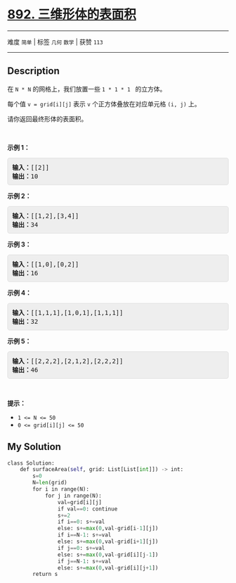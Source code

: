 # [892. 三维形体的表面积](https://leetcode-cn.com/problems/surface-area-of-3d-shapes/)

---

难度 `简单` | 标签 `几何` `数学`  | 获赞 `113`

---

## Description

<style>
section pre{
    background-color: #eee;
    border: 1px solid #ddd;
    padding:10px;
    border-radius: 5px;
}
</style>
<section>
<p>在&nbsp;<code>N&nbsp;*&nbsp;N</code>&nbsp;的网格上，我们放置一些&nbsp;<code>1 * 1 * 1&nbsp;</code>&nbsp;的立方体。</p>
<p>每个值&nbsp;<code>v = grid[i][j]</code>&nbsp;表示&nbsp;<code>v</code>&nbsp;个正方体叠放在对应单元格&nbsp;<code>(i, j)</code>&nbsp;上。</p>
<p>请你返回最终形体的表面积。</p>
<p>&nbsp;</p>
<ul>
</ul>
<p><strong>示例 1：</strong></p>
<pre><strong>输入：</strong>[[2]]
<strong>输出：</strong>10
</pre>
<p><strong>示例 2：</strong></p>
<pre><strong>输入：</strong>[[1,2],[3,4]]
<strong>输出：</strong>34
</pre>
<p><strong>示例 3：</strong></p>
<pre><strong>输入：</strong>[[1,0],[0,2]]
<strong>输出：</strong>16
</pre>
<p><strong>示例 4：</strong></p>
<pre><strong>输入：</strong>[[1,1,1],[1,0,1],[1,1,1]]
<strong>输出：</strong>32
</pre>
<p><strong>示例&nbsp;5：</strong></p>
<pre><strong>输入：</strong>[[2,2,2],[2,1,2],[2,2,2]]
<strong>输出：</strong>46
</pre>
<p>&nbsp;</p>
<p><strong>提示：</strong></p>
<ul>
	<li><code>1 &lt;= N &lt;= 50</code></li>
	<li><code>0 &lt;= grid[i][j] &lt;= 50</code></li>
</ul>
</section>

## My Solution

```python
class Solution:
    def surfaceArea(self, grid: List[List[int]]) -> int:
        s=0
        N=len(grid)
        for i in range(N):
            for j in range(N):
                val=grid[i][j]
                if val==0: continue
                s+=2
                if i==0: s+=val
                else: s+=max(0,val-grid[i-1][j])
                if i==N-1: s+=val
                else: s+=max(0,val-grid[i+1][j])
                if j==0: s+=val
                else: s+=max(0,val-grid[i][j-1])
                if j==N-1: s+=val
                else: s+=max(0,val-grid[i][j+1])
        return s
```

